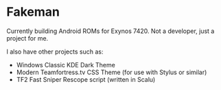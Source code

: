 # Fakeman

Currently building Android ROMs for Exynos 7420. Not a developer, just a project for me.

I also have other projects such as:
- Windows Classic KDE Dark Theme
- Modern Teamfortress.tv CSS Theme (for use with Stylus or similar)
- TF2 Fast Sniper Rescope script (written in Scalu)

